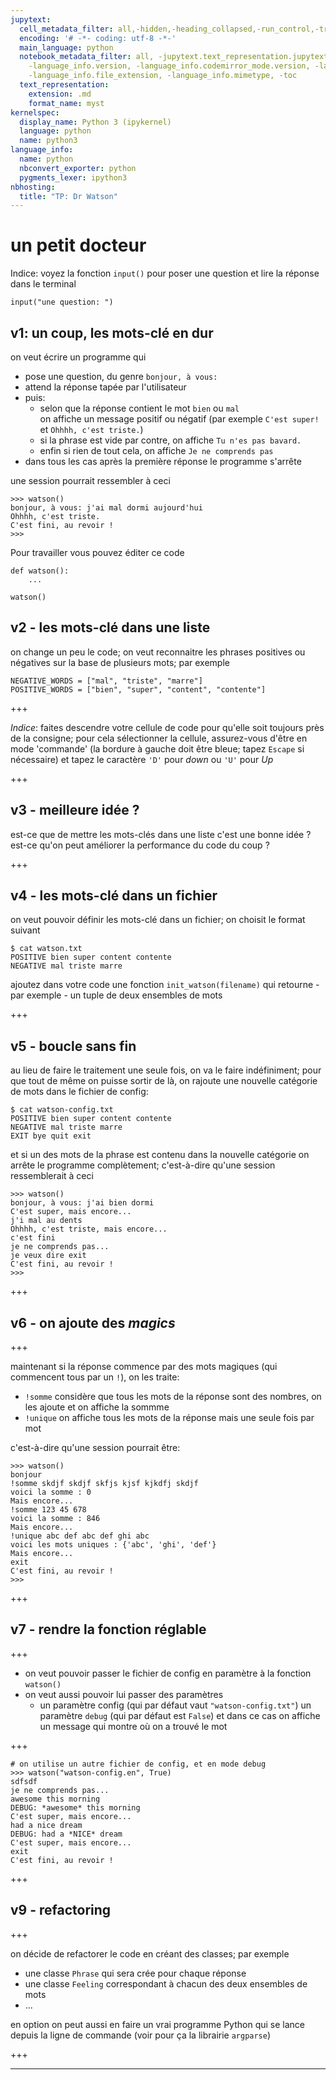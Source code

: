 ```yaml
---
jupytext:
  cell_metadata_filter: all,-hidden,-heading_collapsed,-run_control,-trusted
  encoding: '# -*- coding: utf-8 -*-'
  main_language: python
  notebook_metadata_filter: all, -jupytext.text_representation.jupytext_version, -jupytext.text_representation.format_version,
    -language_info.version, -language_info.codemirror_mode.version, -language_info.codemirror_mode,
    -language_info.file_extension, -language_info.mimetype, -toc
  text_representation:
    extension: .md
    format_name: myst
kernelspec:
  display_name: Python 3 (ipykernel)
  language: python
  name: python3
language_info:
  name: python
  nbconvert_exporter: python
  pygments_lexer: ipython3
nbhosting:
  title: "TP: Dr Watson"
---
```


# un petit docteur

Indice: voyez la fonction `input()` pour poser une question et lire la réponse dans le terminal

```{code-cell} ipython3
input("une question: ")
```

## v1: un coup, les mots-clé en dur

on veut écrire un programme qui
* pose une question, du genre `bonjour, à vous: `
* attend la réponse tapée par l'utilisateur
* puis:
  * selon que la réponse contient le mot `bien` ou `mal`  
    on affiche un message positif ou négatif (par exemple `C'est super!` et `Ohhhh, c'est triste.`)
  * si la phrase est vide par contre, on affiche `Tu n'es pas bavard.`
  * enfin si rien de tout cela, on affiche `Je ne comprends pas`
* dans tous les cas après la première réponse le programme s'arrête


une session pourrait ressembler à ceci

```
>>> watson()
bonjour, à vous: j'ai mal dormi aujourd'hui
Ohhhh, c'est triste.
C'est fini, au revoir !
>>>
```

Pour travailler vous pouvez éditer ce code

```{code-cell} ipython3
def watson():
    ...

watson()
```

## v2 - les mots-clé dans une liste

on change un peu le code; on veut reconnaitre les phrases positives ou négatives sur la base de plusieurs mots; par exemple
```
NEGATIVE_WORDS = ["mal", "triste", "marre"]
POSITIVE_WORDS = ["bien", "super", "content", "contente"]
```

+++

*Indice*: faites descendre votre cellule de code pour qu'elle soit toujours près de la consigne; pour cela sélectionner la cellule, assurez-vous d'être en mode 'commande' (la bordure à gauche doit être bleue; tapez `Escape` si nécessaire) et tapez le caractère `'D'` pour *down* ou `'U'` pour *Up*

+++

## v3 - meilleure idée ?

est-ce que de mettre les mots-clés dans une liste c'est une bonne idée ?
est-ce qu'on peut améliorer la performance du code du coup ?

+++

## v4 - les mots-clé dans un fichier

on veut pouvoir définir les mots-clé dans un fichier; on choisit le format suivant

```
$ cat watson.txt
POSITIVE bien super content contente
NEGATIVE mal triste marre
```

ajoutez dans votre code une fonction
`init_watson(filename)` qui retourne - par exemple - un tuple de deux ensembles de mots

+++

## v5 - boucle sans fin

au lieu de faire le traitement une seule fois, on va le faire indéfiniment; pour que tout de même on puisse sortir de là, on rajoute une nouvelle catégorie de mots dans le fichier de config:

```
$ cat watson-config.txt
POSITIVE bien super content contente
NEGATIVE mal triste marre
EXIT bye quit exit
```

et si un des mots de la phrase est contenu dans la nouvelle catégorie on arrête le programme complètement; c'est-à-dire qu'une session ressemblerait à ceci

```
>>> watson()
bonjour, à vous: j'ai bien dormi
C'est super, mais encore...
j'i mal au dents
Ohhhh, c'est triste, mais encore...
c'est fini
je ne comprends pas...
je veux dire exit
C'est fini, au revoir !
>>>
```

+++

## v6 - on ajoute des *magics*

+++

maintenant si la réponse commence par des mots magiques (qui commencent tous par un `!`), on les traite:
* `!somme` considère que tous les mots de la réponse sont des nombres, on les ajoute et on affiche la sommme
* `!unique` on affiche tous les mots de la réponse mais une seule fois par mot

c'est-à-dire qu'une session pourrait être:
```
>>> watson()
bonjour
!somme skdjf skdjf skfjs kjsf kjkdfj skdjf
voici la somme : 0
Mais encore...
!somme 123 45 678
voici la somme : 846
Mais encore...
!unique abc def abc def ghi abc
voici les mots uniques : {'abc', 'ghi', 'def'}
Mais encore...
exit
C'est fini, au revoir !
>>>
```

+++

## v7 - rendre la fonction réglable

+++

* on veut pouvoir passer le fichier de config en paramètre à la fonction `watson()`
* on veut aussi pouvoir lui passer des paramètres
  * un paramètre config (qui par défaut vaut `"watson-config.txt"`)
  un paramètre `debug` (qui par défaut est `False`) et dans ce cas on affiche un message qui montre où on a trouvé le mot

+++

```
# on utilise un autre fichier de config, et en mode debug
>>> watson("watson-config.en", True)
sdfsdf
je ne comprends pas...
awesome this morning
DEBUG: *awesome* this morning
C'est super, mais encore...
had a nice dream
DEBUG: had a *NICE* dream
C'est super, mais encore...
exit
C'est fini, au revoir !
```

+++

## v9 - refactoring

+++

on décide de refactorer le code en créant des classes; par exemple
* une classe `Phrase` qui sera crée pour chaque réponse
* une classe `Feeling` correspondant à chacun des deux ensembles de mots
* ... 

en option on peut aussi en faire un vrai programme Python qui se lance depuis la ligne de commande (voir pour ça la librairie `argparse`)

+++

***
